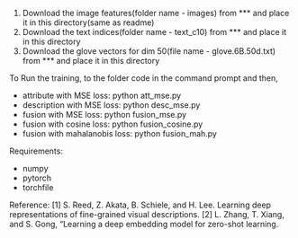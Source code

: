 1. Download the image features(folder name - images) from *** and place it in this directory(same as readme)
2. Download the text indices(folder name - text_c10) from *** and place it in this directory
3. Download the glove vectors for dim 50(file name - glove.6B.50d.txt) from *** and place it in this directory



To Run the training, to the folder code in the command prompt and then,
- attribute with MSE loss:
 python att_mse.py
- description with MSE loss:
 python desc_mse.py
- fusion with MSE loss:
 python fusion_mse.py
- fusion with cosine loss:
 python fusion_cosine.py
- fusion with mahalanobis loss:
 python fusion_mah.py

Requirements:
- numpy
- pytorch
- torchfile

Reference:
[1] S. Reed, Z. Akata, B. Schiele, and H. Lee. Learning deep
representations of fine-grained visual descriptions. 
[2] L. Zhang, T. Xiang, and S. Gong, “Learning a deep embedding model for zero-shot learning.
